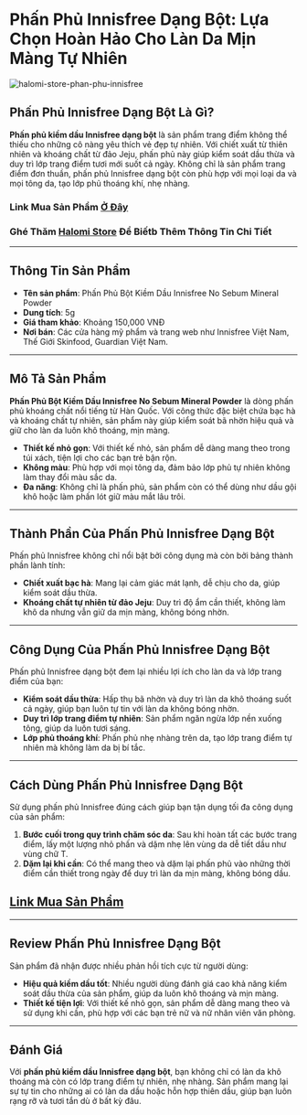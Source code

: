 # Phấn Phủ Innisfree Dạng Bột: Lựa Chọn Hoàn Hảo Cho Làn Da Mịn Màng Tự Nhiên

![halomi-store-phan-phu-innisfree](https://github.com/user-attachments/assets/a8124fd5-53be-48fc-9236-e015c697efb2)

## <H2> Phấn Phủ Innisfree Dạng Bột Là Gì?

**Phấn phủ kiềm dầu Innisfree dạng bột** là sản phẩm trang điểm không thể thiếu cho những cô nàng yêu thích vẻ đẹp tự nhiên. Với chiết xuất từ thiên nhiên và khoáng chất từ đảo Jeju, phấn phủ này giúp kiểm soát dầu thừa và duy trì lớp trang điểm tươi mới suốt cả ngày. Không chỉ là sản phẩm trang điểm đơn thuần, phấn phủ Innisfree dạng bột còn phù hợp với mọi loại da và mọi tông da, tạo lớp phủ thoáng khí, nhẹ nhàng.

### Link Mua Sản Phẩm [Ở Đây](https://s.net.vn/phan-phu-innisfree)

### Ghé Thăm [Halomi Store](https://s.net.vn/phan-phu-innisfree) Để Biếtb Thêm Thông Tin Chi Tiết
---

## <H2> Thông Tin Sản Phẩm

- **Tên sản phẩm**: Phấn Phủ Bột Kiềm Dầu Innisfree No Sebum Mineral Powder
- **Dung tích**: 5g
- **Giá tham khảo**: Khoảng 150,000 VNĐ
- **Nơi bán**: Các cửa hàng mỹ phẩm và trang web như Innisfree Việt Nam, Thế Giới Skinfood, Guardian Việt Nam.

---

## <H2> Mô Tả Sản Phẩm

**Phấn Phủ Bột Kiềm Dầu Innisfree No Sebum Mineral Powder** là dòng phấn phủ khoáng chất nổi tiếng từ Hàn Quốc. Với công thức đặc biệt chứa bạc hà và khoáng chất tự nhiên, sản phẩm này giúp kiểm soát bã nhờn hiệu quả và giữ cho làn da luôn khô thoáng, mịn màng.

- **Thiết kế nhỏ gọn**: Với thiết kế nhỏ, sản phẩm dễ dàng mang theo trong túi xách, tiện lợi cho các bạn trẻ bận rộn.
- **Không màu**: Phù hợp với mọi tông da, đảm bảo lớp phủ tự nhiên không làm thay đổi màu sắc da.
- **Đa năng**: Không chỉ là phấn phủ, sản phẩm còn có thể dùng như dầu gội khô hoặc làm phấn lót giữ màu mắt lâu trôi.

---

## <H2> Thành Phần Của Phấn Phủ Innisfree Dạng Bột

Phấn phủ Innisfree không chỉ nổi bật bởi công dụng mà còn bởi bảng thành phần lành tính:

- **Chiết xuất bạc hà**: Mang lại cảm giác mát lạnh, dễ chịu cho da, giúp kiểm soát dầu thừa.
- **Khoáng chất tự nhiên từ đảo Jeju**: Duy trì độ ẩm cần thiết, không làm khô da nhưng vẫn giữ da mịn màng, không bóng nhờn.
  
---

## <H2> Công Dụng Của Phấn Phủ Innisfree Dạng Bột

Phấn phủ Innisfree dạng bột đem lại nhiều lợi ích cho làn da và lớp trang điểm của bạn:

- **Kiểm soát dầu thừa**: Hấp thụ bã nhờn và duy trì làn da khô thoáng suốt cả ngày, giúp bạn luôn tự tin với làn da không bóng nhờn.
- **Duy trì lớp trang điểm tự nhiên**: Sản phẩm ngăn ngừa lớp nền xuống tông, giúp da luôn tươi sáng.
- **Lớp phủ thoáng khí**: Phấn phủ nhẹ nhàng trên da, tạo lớp trang điểm tự nhiên mà không làm da bị bí tắc.

---

## <H2> Cách Dùng Phấn Phủ Innisfree Dạng Bột

Sử dụng phấn phủ Innisfree đúng cách giúp bạn tận dụng tối đa công dụng của sản phẩm:

1. **Bước cuối trong quy trình chăm sóc da**: Sau khi hoàn tất các bước trang điểm, lấy một lượng nhỏ phấn và dặm nhẹ lên vùng da dễ tiết dầu như vùng chữ T.
2. **Dặm lại khi cần**: Có thể mang theo và dặm lại phấn phủ vào những thời điểm cần thiết trong ngày để duy trì làn da mịn màng, không bóng dầu.

## [Link Mua Sản Phẩm](https://s.net.vn/phan-phu-innisfree)
---

## <H2> Review Phấn Phủ Innisfree Dạng Bột

Sản phẩm đã nhận được nhiều phản hồi tích cực từ người dùng:

- **Hiệu quả kiềm dầu tốt**: Nhiều người dùng đánh giá cao khả năng kiểm soát dầu thừa của sản phẩm, giúp da luôn khô thoáng và mịn màng.
- **Thiết kế tiện lợi**: Với thiết kế nhỏ gọn, sản phẩm dễ dàng mang theo và sử dụng khi cần, phù hợp với các bạn trẻ nữ và nữ nhân viên văn phòng.

---

## <H2> Đánh Giá

Với **phấn phủ kiềm dầu Innisfree dạng bột**, bạn không chỉ có làn da khô thoáng mà còn có lớp trang điểm tự nhiên, nhẹ nhàng. Sản phẩm mang lại sự tự tin cho những ai có làn da dầu hoặc hỗn hợp thiên dầu, giúp bạn luôn rạng rỡ và tươi tắn dù ở bất kỳ đâu.
